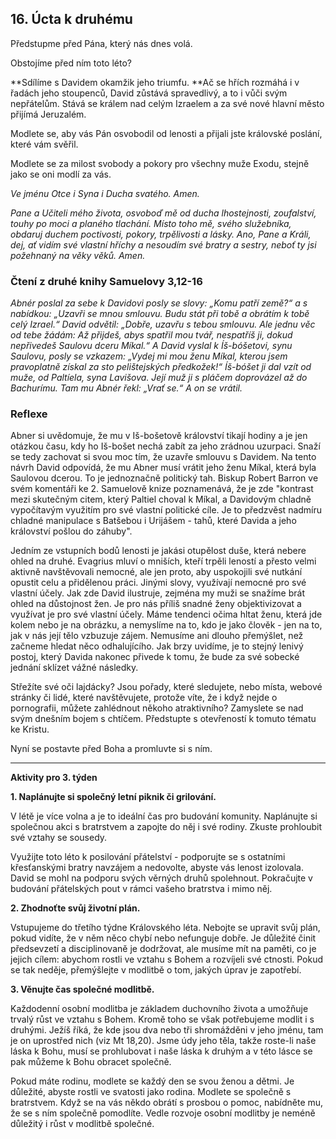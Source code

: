 ## 16. **Úcta k druhému**

Předstupme před Pána, který nás dnes volá.

Obstojíme před ním toto léto?

**Sdílíme s Davidem okamžik jeho triumfu. **Ač se hřích rozmáhá i v řadách jeho stoupenců, David zůstává spravedlivý, a to i vůči svým nepřátelům. Stává se králem nad celým Izraelem a za své nové hlavní město přijímá Jeruzalém.

Modlete se, aby vás Pán osvobodil od lenosti a přijali jste královské poslání, které vám svěřil.

Modlete se za milost svobody a pokory pro všechny muže Exodu, stejně jako se oni modlí za vás.

_Ve jménu Otce i Syna i Ducha svatého. Amen._

_Pane a Učiteli mého života, osvoboď mě od ducha lhostejnosti, zoufalství, touhy po moci a planého tlachání. Místo toho mě, svého služebníka, obdaruj duchem poctivosti, pokory, trpělivosti a lásky. Ano, Pane a Králi, dej, ať vidím své vlastní hříchy a nesoudím své bratry a sestry, neboť ty jsi požehnaný na věky věků. Amen._

### Čtení z druhé knihy Samuelovy 3,12-16

_Abnér poslal za sebe k Davidovi posly se slovy: „Komu patří země?“ a s nabídkou: „Uzavři se mnou smlouvu. Budu stát při tobě a obrátím k tobě celý Izrael.“ David odvětil: „Dobře, uzavřu s tebou smlouvu. Ale jednu věc od tebe žádám: Až přijdeš, abys spatřil mou tvář, nespatříš ji, dokud nepřivedeš Saulovu dceru Míkal.“ A David vyslal k Íš-bóšetovi, synu Saulovu, posly se vzkazem: „Vydej mi mou ženu Míkal, kterou jsem pravoplatně získal za sto pelištejských předkožek!“ Íš-bóšet ji dal vzít od muže, od Paltíela, syna Lavišova. Její muž ji s pláčem doprovázel až do Bachurímu. Tam mu Abnér řekl: „Vrať se.“ A on se vrátil._

### Reflexe

Abner si uvědomuje, že mu v Iš-bošetově království tikají hodiny a je jen otázkou času, kdy ho Iš-bošet nechá zabít za jeho zrádnou uzurpaci. Snaží se tedy zachovat si svou moc tím, že uzavře smlouvu s Davidem. Na tento návrh David odpovídá, že mu Abner musí vrátit jeho ženu Míkal, která byla Saulovou dcerou. To je jednoznačně politický tah. Biskup Robert Barron ve svém komentáři ke 2. Samuelově knize poznamenává, že je zde "kontrast mezi skutečným citem, který Paltiel choval k Míkal, a Davidovým chladně vypočítavým využitím pro své vlastní politické cíle. Je to předzvěst nadmíru chladné manipulace s Batšebou i Urijášem - tahů, které Davida a jeho království pošlou do záhuby".

Jedním ze vstupních bodů lenosti je jakási otupělost duše, která nebere ohled na druhé. Evagrius mluví o mniších, kteří trpěli leností a přesto velmi aktivně navštěvovali nemocné, ale jen proto, aby uspokojili své nutkání opustit celu a přidělenou práci. Jinými slovy, využívají nemocné pro své vlastní účely. Jak zde David ilustruje, zejména my muži se snažíme brát ohled na důstojnost žen. Je pro nás příliš snadné ženy objektivizovat a využívat je pro své vlastní účely. Máme tendenci očima hltat ženu, která jde kolem nebo je na obrázku, a nemyslíme na to, kdo je jako člověk - jen na to, jak v nás její tělo vzbuzuje zájem. Nemusíme ani dlouho přemýšlet, než začneme hledat něco odhalujícího. Jak brzy uvidíme, je to stejný lenivý postoj, který Davida nakonec přivede k tomu, že bude za své sobecké jednání sklízet vážné následky.

Střežíte své oči lajdácky? Jsou pořady, které sledujete, nebo místa, webové stránky či lidé, které navštěvujete, protože víte, že i když nejde o pornografii, můžete zahlédnout někoho atraktivního? Zamyslete se nad svým dnešním bojem s chtíčem. Předstupte s otevřeností k tomuto tématu ke Kristu.

Nyní se postavte před Boha a promluvte si s ním.

---

**Aktivity pro 3. týden**

**1. Naplánujte si společný letní piknik či grilování.**

V létě je více volna a je to ideální čas pro budování komunity. Naplánujte si společnou akci s bratrstvem a zapojte do něj i své rodiny. Zkuste prohloubit své vztahy se sousedy.

Využijte toto léto k posilování přátelství - podporujte se s ostatními křesťanskými bratry navzájem a nedovolte, abyste vás lenost izolovala. David se mohl na podporu svých věrných druhů spolehnout. Pokračujte v budování přátelských pout v rámci vašeho bratrstva i mimo něj.

**2. Zhodnoťte svůj životní plán.**

Vstupujeme do třetího týdne Královského léta. Nebojte se upravit svůj plán, pokud vidíte, že v něm něco chybí nebo nefunguje dobře. Je důležité činit předsevzetí a disciplinovaně je dodržovat, ale musíme mít na paměti, co je jejich cílem: abychom rostli ve vztahu s Bohem a rozvíjeli své ctnosti. Pokud se tak neděje, přemýšlejte v modlitbě o tom, jakých úprav je zapotřebí.

**3. Věnujte čas společné modlitbě.**

Každodenní osobní modlitba je základem duchovního života a umožňuje trvalý růst ve vztahu s Bohem. Kromě toho se však potřebujeme modlit i s druhými. Ježíš říká, že kde jsou dva nebo tři shromážděni v jeho jménu, tam je on uprostřed nich (viz Mt 18,20). Jsme údy jeho těla, takže roste-li naše láska k Bohu, musí se prohlubovat i naše láska k druhým a v této lásce se pak můžeme k Bohu obracet společně.

Pokud máte rodinu, modlete se každý den se svou ženou a dětmi. Je důležité, abyste rostli ve svatosti jako rodina. Modlete se společně s bratrstvem. Když se na vás někdo obrátí s prosbou o pomoc, nabídněte mu, že se s ním společně pomodlíte. Vedle rozvoje osobní modlitby je neméně důležitý i růst v modlitbě společné.
